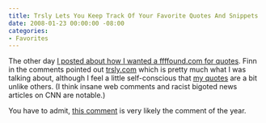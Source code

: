 ```yaml
---
title: Trsly Lets You Keep Track Of Your Favorite Quotes And Snippets
date: 2008-01-23 00:00:00 -08:00
categories:
- Favorites
---
```


<p>The other day <a href="http://notes.torrez.org/2008/01/its-like-ffffou.html">I posted about how I wanted a ffffound.com for quotes</a>. Finn in the comments pointed out <a href="http://trsly.com">trsly.com</a> which is pretty much what I was talking about, although I feel a little self-conscious that <a href="http://trsly.com/users/torrez/highlighted">my quotes</a> are a bit unlike others. (I think insane web comments and racist bigoted news articles on CNN are notable.)</p>

<p>You have to admit, <a href="http://blog.wired.com/games/2008/01/preview-penny-a.html#comment-97768860">this comment</a> is very likely the comment of the year.</p>
